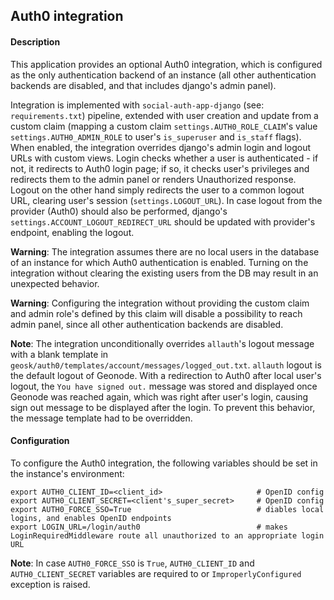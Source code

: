 ## Auth0 integration

#### Description
This application provides an optional Auth0 integration, which is configured as the only authentication backend 
of an instance (all other authentication backends are disabled, and that includes django's admin panel).

Integration is implemented with `social-auth-app-django` (see: `requirements.txt`) pipeline, extended with user creation
and update from a custom claim (mapping a custom claim `settings.AUTH0_ROLE_CLAIM`'s value `settings.AUTH0_ADMIN_ROLE` 
to user's `is_superuser` and `is_staff` flags). When enabled, the integration overrides django's admin login and logout
URLs with custom views. Login checks whether a user is authenticated - if not, it redirects to Auth0 login page; 
if so, it checks user's privileges and redirects them to the admin panel or renders Unauthorized response. Logout on the
other hand simply redirects the user to a common logout URL, clearing user's session (`settings.LOGOUT_URL`).
In case logout from the provider (Auth0) should also be performed, django's `settings.ACCOUNT_LOGOUT_REDIRECT_URL` 
should be updated with provider's endpoint, enabling the logout.

**Warning**: The integration assumes there are no local users in the database of an instance for which Auth0 authentication
is enabled. Turning on the integration without clearing the existing users from the DB may result in an unexpected behavior.

**Warning**: Configuring the integration without providing the custom claim and admin role's defined by this claim will 
disable a possibility to reach admin panel, since all other authentication backends are disabled.

**Note**: The integration unconditionally overrides `allauth`'s logout message with a blank template in 
`geosk/auth0/templates/account/messages/logged_out.txt`. `allauth` logout is the default logout of Geonode.
With a redirection to Auth0 after local user's logout, the `You have signed out.` message was stored and displayed 
once Geonode was reached again, which was right after user's login, causing sign out message to be displayed after 
the login. To prevent this behavior, the message template had to be overridden.

#### Configuration

To configure the Auth0 integration, the following variables should be set in the instance's environment:

```
export AUTH0_CLIENT_ID=<client_id>                     # OpenID config
export AUTH0_CLIENT_SECRET=<client's_super_secret>     # OpenID config 
export AUTH0_FORCE_SSO=True                            # diables local logins, and enables OpenID endpoints
export LOGIN_URL=/login/auth0                          # makes LoginRequiredMiddleware route all unauthorized to an appropriate login URL
```

**Note**: In case `AUTH0_FORCE_SSO` is `True`, `AUTH0_CLIENT_ID` and `AUTH0_CLIENT_SECRET` variables are required to
or `ImproperlyConfigured` exception is raised.

